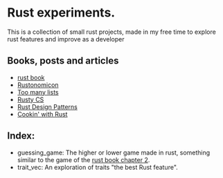 # Rust experiments.

This is a collection of small rust projects, made in my free time to explore rust features and improve as a developer

## Books, posts and articles

- [rust book](https://doc.rust-lang.org/book/title-page.html)
- [Rustonomicon](https://doc.rust-lang.org/nomicon/)
- [Too many lists](https://rust-unofficial.github.io/too-many-lists/)
- [Rusty CS](https://github.com/AbdesamedBendjeddou/Rusty-CS)
- [Rust Design Patterns](https://rust-unofficial.github.io/patterns/)
- [Cookin' with Rust](https://rust-lang-nursery.github.io/rust-cookbook/)

## Index:

- guessing_game: The higher or lower game made in rust, something similar to the game of the [rust book chapter 2](https://doc.rust-lang.org/book/ch02-00-guessing-game-tutorial.html).
- trait_vec: An exploration of traits "the best Rust feature".
